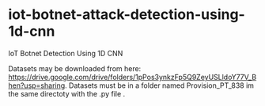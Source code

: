 # iot-botnet-attack-detection-using-1d-cnn
IoT Botnet Detection Using 1D CNN

Datasets may be downloaded from here: https://drive.google.com/drive/folders/1pPos3ynkzFp5Q9ZeyUSLldoY77V_Bhen?usp=sharing.
Datasets must be in a folder named Provision_PT_838 im the same directoty with the .py file .
